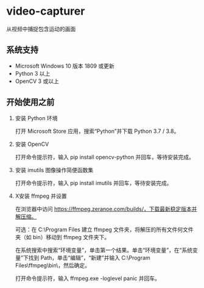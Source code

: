 # video-capturer
 从视频中捕捉包含运动的画面

## 系统支持

* Microsoft Windows 10 版本 1809 或更新
* Python 3 以上
* OpenCV 3 或以上

## 开始使用之前

1. 安装 Python 环境

   打开 Microsoft Store 应用，搜索“Python”并下载 Python 3.7 / 3.8。

2. 安装 OpenCV

   打开命令提示符，输入 pip install opencv-python 并回车，等待安装完成。

3. 安装 imutils 图像操作简便函数集

   打开命令提示符，输入 pip install imutils 并回车，等待安装完成。

4. X安装 ffmpeg 并设置

   在浏览器中访问 https://ffmpeg.zeranoe.com/builds/，下载最新稳定版本并解压缩。

   可选：在 C:\Program Files 建立 ffmpeg 文件夹，将解压的所有文件何文件夹（如 bin）移动到 ffmpeg 文件夹下。

   在系统搜索中搜索“环境变量”，单击第一个结果。单击“环境变量”，在“系统变量”下找到 Path，单击“编辑”，“新建”并输入 C:\Program Files\ffmpeg\bin\，然后确定。

   打开命令提示符，输入 ffmpeg.exe -loglevel panic 并回车。
